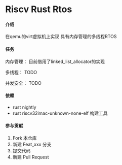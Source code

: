 # Riscv Rust Rtos

#### 介绍
在qemu的virt虚拟机上实现
具有内存管理的多线程RTOS

#### 任务
内存管理：
    目前借用了linked_list_allocator的实现


多线程：
    TODO


并发安全：
    TODO


#### 依赖
- rust nightly 
- rust riscv32imac-unknown-none-elf 构建工具



#### 参与贡献

1.  Fork 本仓库
2.  新建 Feat_xxx 分支
3.  提交代码
4.  新建 Pull Request
